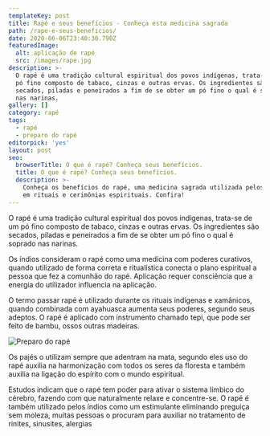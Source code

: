 ```yaml
---
templateKey: post
title: Rapé e seus benefícios - Conheça esta medicina sagrada
path: /rape-e-seus-beneficios/
date: 2020-06-06T23:40:30.790Z
featuredImage:
  alt: aplicação de rapé
  src: /images/rape.jpg
description: >-
  O rapé é uma tradição cultural espiritual dos povos indígenas, trata-se de um
  pó fino composto de tabaco, cinzas e outras ervas. Os ingredientes são
  secados, piladas e peneirados a fim de se obter um pó fino o qual é soprado
  nas narinas.
gallery: []
category: rapé
tags:
  - rapé
  - preparo do rapé
editorpick: 'yes'
layout: post
seo:
  browserTitle: O que é rapé? Conheça seus benefícios.
  title: O que é rapé? Conheça seus benefícios.
  description: >-
    Conheça os benefícios do rapé, uma medicina sagrada utilizada pelos índios
    em rituais e cerimônias espirituais. Confira!
---
```

O rapé é uma tradição cultural espiritual dos povos indígenas, trata-se de um pó fino composto de tabaco, cinzas e outras ervas. Os ingredientes são secados, piladas e peneirados a fim de se obter um pó fino o qual é soprado nas narinas.

Os índios consideram o rapé como uma medicina com poderes curativos, quando utilizado de forma correta e ritualística conecta o plano espiritual a pessoa que fez a comunhão do rapé. Aplicação requer consciência que a energia do utilizador influencia na aplicação.

O termo passar rapé é utilizado durante os rituais indígenas e xamânicos, quando combinada com ayahuasca aumenta seus poderes, segundo seus adeptos. O rapé é aplicado com instrumento chamado tepi, que pode ser feito de bambu, ossos outras madeiras.

![Preparo do rapé](/images/preparo-do-rapé.jpg "Preparo do rapé")

Os pajés o utilizam sempre que adentram na mata, segundo eles uso do rapé auxilia na harmonização com todos os seres da floresta e também auxilia na ligação do espírito com o mundo espiritual.

Estudos indicam que o rapé tem poder para ativar o sistema límbico do cérebro, fazendo com que naturalmente relaxe e concentre-se. O rapé é também utilizado pelos índios como um estimulante eliminando preguiça sem moleza, muitas pessoas o procuram para auxiliar no tratamento de rinites, sinusites, alergias
